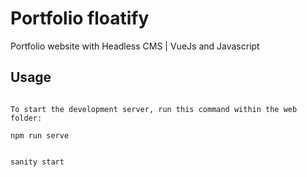 # Portfolio floatify

Portfolio website with Headless CMS | VueJs and Javascript

## Usage

```start the project

To start the development server, run this command within the web folder:

npm run serve
```

```To start the development server for Sanity Studio, run this command within the studio folder:

sanity start
```

